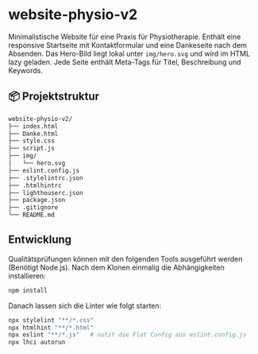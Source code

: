# website-physio-v2

Minimalistische Website für eine Praxis für Physiotherapie.
Enthält eine responsive Startseite mit Kontaktformular und eine Dankeseite nach dem Absenden. Das Hero-Bild liegt lokal unter `img/hero.svg` und wird im HTML lazy geladen.
Jede Seite enthält Meta-Tags für Titel, Beschreibung und Keywords.

## 📦 Projektstruktur

```txt
website-physio-v2/
├── index.html
├── Danke.html
├── style.css
├── script.js
├── img/
│   └── hero.svg
├── eslint.config.js
├── .stylelintrc.json
├── .htmlhintrc
├── lighthouserc.json
├── package.json
├── .gitignore
└── README.md
```

## Entwicklung

Qualitätsprüfungen können mit den folgenden Tools ausgeführt werden (Benötigt Node.js). Nach dem Klonen einmalig die Abhängigkeiten installieren:

```bash
npm install
```

Danach lassen sich die Linter wie folgt starten:

```bash
npx stylelint "**/*.css"
npx htmlhint "**/*.html"
npx eslint "**/*.js"   # nutzt die Flat Config aus eslint.config.js
npx lhci autorun
```

